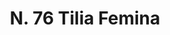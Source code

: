 ---
title: "N. 76 Tilia Femina"
permalink: "/edition/plant076/"
plant-name: "N. 76"
plant-number: "076"
plant-xml: "/assets/xml/plant076.xml"
plant-img1: "/assets/img/plant076_verso.jpg"
plant-img2: "/assets/img/plant076.jpg"
plant-title: "N. 76 Tilia Femina"
plant-wfo-link: "http://www.worldfloraonline.org/taxon/wfo-0000457451"
plant-kew-link: ""
plant-taxon-content: "Tilia cordata Mill."
layout: single-xml
---